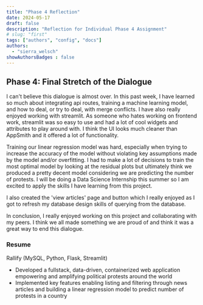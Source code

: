 ```yaml
---
title: "Phase 4 Reflection"
date: 2024-05-17
draft: false
description: "Reflection for Individual Phase 4 Assignment"
# slug: "first"
tags: ["authors", "config", "docs"]
authors:
  - "sierra_welsch"
showAuthorsBadges : false
---
```


## Phase 4: Final Stretch of the Dialogue
I can't believe this dialogue is almost over. In this past week, I have learned so much about integrating api routes, training a machine learning model, and how to deal, or try to deal, with merge conflicts. I have also really enjoyed working with streamlit. As someone who hates working on frontend work, streamlit was so easy to use and had a lot of cool widgets and attributes to play around with. I think the UI looks much cleaner than AppSmith and it offered a lot of functionality. 

Training our linear regression model was hard, especially when trying to increase the accuracy of the model without violating key assumptions made by the model and/or overfitting. I had to make a lot of decisions to train the most optimal model by looking at the residual plots but ultimately think we produced a pretty decent model considering we are predicting the number of protests. I will be doing a Data Science Internship this summer so I am excited to apply the skills I have learning from this project. 

I also created the 'view articles' page and button which I really enjoyed as I got to refresh my database design skills of querying from the database.

In conclusion, I really enjoyed working on this project and collaborating with my peers. I think we all made something we are proud of and think it was a great way to end this dialogue.

### Resume
Rallify (MySQL, Python, Flask, Streamlit)
- Developed a fullstack, data-driven, containerized web application empowering and amplifying political protests around the world
- Implemented key features enabling listing and filtering through news articles and building a linear regression model to predict number of protests in a country